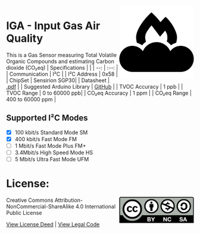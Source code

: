 <img src="assets/IGA.svg" width=200 align="right">

# IGA - Input Gas Air Quality
This is a Gas Sensor measuring Total Volatile Organic Compounds and estimating Carbon dioxide (CO₂eq) 
| Specifications | |
| --: | :--: |
| Communication | I²C |
| I²C Address | 0x58 |
| ChipSet | Sensirion SGP30|
| Datasheet | [.pdf](https://sensirion.com/media/documents/984E0DD5/61644B8B/Sensirion_Gas_Sensors_Datasheet_SGP30.pdf) |
| Suggested Arduino Library | [GitHub](https://github.com/sparkfun/SparkFun_SGP30_Arduino_Library) |
| TVOC Accuracy | 1 ppb |
| TVOC Range | 0 to 60000 ppb|
| CO₂eq Accuracy | 1 ppm |
| CO₂eq Range | 400 to 60000 ppm |

## Supported I²C Modes
- [x] 100 kbit/s Standard Mode SM
- [x] 400 kbit/s Fast Mode	FM
- [ ] 1 Mbit/s Fast Mode Plus	FM+
- [ ] 3.4Mbit/s High Speed Mode	HS
- [ ] 5 Mbit/s Ultra Fast Mode	UFM

# License: 
<img src="assets/CC-BY-NC-SA.svg" width=200 align="right">
Creative Commons Attribution-NonCommercial-ShareAlike 4.0 International Public License

[View License Deed](https://creativecommons.org/licenses/by-nc-sa/4.0/) | [View Legal Code](https://creativecommons.org/licenses/by-nc-sa/4.0/legalcode)
